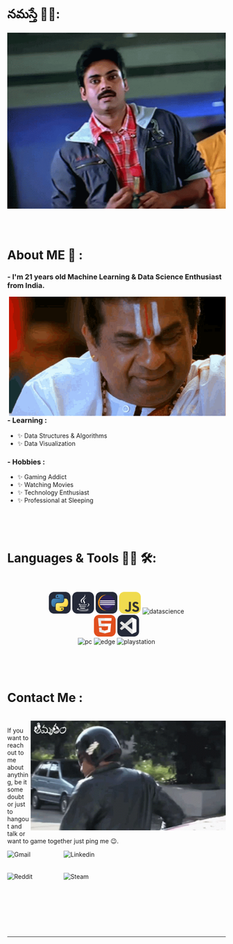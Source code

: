 # నమస్తే 🙏🏻:



<div align="center">
<img hight="300" width="700" alt="GIF" align="center" src="https://github.com/suryayalavarthi/suryayalavarthi/blob/main/pawan-kalyan-pk.gif">
</div>


</br>
</br>
</br>


# About ME 💬 :

### - I'm 21 years  old Machine Learning & Data Science Enthusiast from India.

<img hight="400" width="500" alt="GIF" align="right" src="https://github.com/suryayalavarthi/suryayalavarthi/blob/main/brahmi-adhurs.gif">

### - Learning :
- ✨ Data Structures & Algorithms
- ✨ Data Visualization 

### - Hobbies : 
- ✨ Gaming Addict
- ✨ Watching Movies
- ✨ Technology Enthusiast
- ✨ Professional at Sleeping 

</br>
</br>
</br>



# Languages & Tools 👨‍💻 🛠:
</br>

<p align="center">

<!-- For more icons please follow  https://github.com/MikeCodesDotNET/ColoredBadges -->
<img src="https://github.com/tandpfun/skill-icons/blob/main/icons/Python-Dark.svg" alt="python" width="50" hight="50">
<img src="https://github.com/tandpfun/skill-icons/blob/main/icons/Java-Dark.svg" alt="java"  width="50" hight="50">
<img src="https://github.com/tandpfun/skill-icons/blob/main/icons/Eclipse-Dark.svg" alt="eclipse" width="50" hight="50">
<img src="https://github.com/tandpfun/skill-icons/blob/main/icons/JavaScript.svg" alt="JS" width="50" hight="50">
<img src="https://github.com/Xx-Ashutosh-xX/Xx-Ashutosh-xX/blob/master/assets/icons/datascience.png" alt="datascience" width="180" hight="50">
</br>
<img src="https://github.com/tandpfun/skill-icons/blob/main/icons/HTML.svg" alt="HTML" width="50" hight="50">
<img src="https://github.com/tandpfun/skill-icons/blob/main/icons/VSCode-Dark.svg" alt="visualstudio_code" width="50" hight="50">
</br>
<img src="https://github.com/Xx-Ashutosh-xX/Xx-Ashutosh-xX/blob/master/assets/icons/pc.png" alt="pc" width="100" hight="50">
<img src="https://github.com/Xx-Ashutosh-xX/Xx-Ashutosh-xX/blob/master/assets/icons/edge.png" alt="edge" width="100" hight="50">
<img src="https://github.com/Xx-Ashutosh-xX/Xx-Ashutosh-xX/blob/master/assets/icons/playstation@3x.png" alt="playstation" width="150" hight="50">
</p>
</br>
</br>
</br>



# Contact Me :

<p>
 </br>


<img hight="320" width="450" align="right" alt="GIF" src="https://github.com/suryayalavarthi/suryayalavarthi/blob/main/amrutham-amrutham-dvitheeyam.gif">


If you want to reach out to me about anything, be it some doubt or just to hangout and talk or want to game together just ping me 😉.

<a href="mailto:suryavardhan15@gmail.com">
 <img align="left" alt="Gmail" width="130" hight="100" src="https://github.com/Xx-Ashutosh-xX/Xx-Ashutosh-xX/blob/master/assets/icons/gmail.png" />
</a>
<a href="https://www.linkedin.com/in/surya-vardhan-yalavarthi-72a984220/">
  <img align="left" alt="Linkedin" width="150" hight="100" src="https://github.com/Xx-Ashutosh-xX/Xx-Ashutosh-xX/blob/master/assets/icons/linkedin.png" />
</br>
</br>
</br>
</a>
<a href="https://www.reddit.com/user/Specific_Caramel_133">
  <img align="left" alt=" Reddit" width="130" hight="100" src="https://github.com/Xx-Ashutosh-xX/Xx-Ashutosh-xX/blob/master/assets/icons/reddit.png" />
</a>
<a href="https://instagram.com/surya._.yalavarthi">
  <img align="left" alt="Steam" width="130" hight="100" src="https://github.com/Xx-Ashutosh-xX/Xx-Ashutosh-xX/blob/master/assets/icons/telegram.png" />
</a>
 </p>
 

</br>
</br>
</br>
</br>
</br>
</br>
</br>




*************
